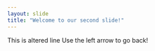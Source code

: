 ```yaml
---
layout: slide
title: "Welcome to our second slide!"
---
```

This is altered line
Use the left arrow to go back!